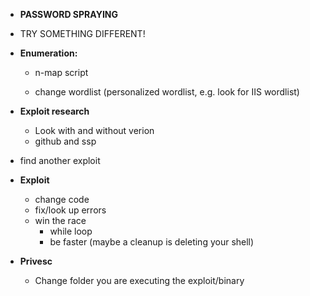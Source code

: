 - **PASSWORD SPRAYING**
- TRY SOMETHING DIFFERENT!
- **Enumeration:**
  - n-map script
  
  - change wordlist (personalized wordlist, e.g. look for IIS wordlist)
- **Exploit research**

  - Look with and without verion
  - github and ssp
- find another exploit
- **Exploit**
  - change code
  - fix/look up errors
  - win the race
    - while loop
    - be faster (maybe a cleanup is deleting your shell)
- **Privesc**
  - Change folder you are executing the exploit/binary